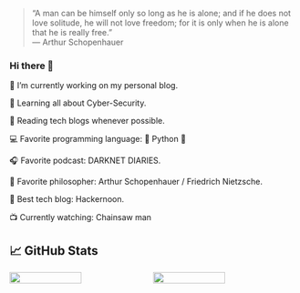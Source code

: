 
>“A man can be himself only so long as he is alone; and if he does not love solitude, he will not love freedom; for it is only when he is alone that he is really free.” <br/> ― Arthur Schopenhauer

### Hi there 👋

🔭   I’m currently working on my personal blog.

🌱   Learning all about Cyber-Security.

📰   Reading tech blogs whenever possible.

:computer:   Favorite programming language: :snake: Python :snake:

:headphones:   Favorite podcast: DARKNET DIARIES.

:man:   Favorite philosopher: Arthur Schopenhauer / Friedrich Nietzsche.

:page_facing_up:   Best tech blog: Hackernoon.

:tv:   Currently watching: Chainsaw man

<h2> 📈 GitHub Stats </h2>

<div style="display: flex; flex-direction: row;">
 <img style="height: auto; width: 50%;" class="img" src="https://github-readme-stats.vercel.app/api?username=Ahmed-Z&show_icons=true&theme=dark" />
 <img style="height: auto; width: 50%;"  class="img" src="https://github-readme-stats.vercel.app/api/top-langs/?username=Ahmed-Z&layout=compact&theme=dark" />
</div>
